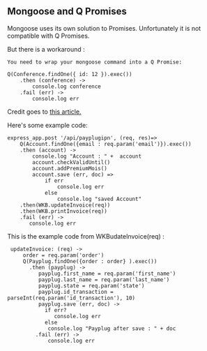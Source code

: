 ## Mongoose and Q Promises ##

Mongoose uses its own solution to Promises. Unfortunately it is not compatible with Q Promises.

But there is a workaround :

    You need to wrap your mongoose command into a Q Promise:

    Q(Conference.findOne({ id: 12 }).exec())
		.then (conference) ->
		    console.log conference
		.fail (err) ->
			console.log err
   


Credit goes to [this article.](http://blog.xebia.fr/2014/11/28/mongoose-les-promises-et-q/)

Here's some example code:

    express_app.post '/api/payplugipn', (req, res)=>
	    Q(Account.findOne({email : req.param('email')}).exec())
	    .then (account) ->
	        console.log "Account : " +  account
	        account.checkValidUntil()
	        account.addPremiumMois()
	        account.save (err, doc) =>
	            if err
	                console.log err
	            else
	                console.log "saved Account"
	    .then(WKB.updateInvoice(req))
	    .then(WKB.printInvoice(req))
	    .fail (err) ->
	       console.log err


This is the example code from WKBudateInvoice(req) :

  

     updateInvoice: (req) ->     
         order = req.param('order')            
         Q(Payplug.findOne({order : order} ).exec()) 
           .then (payplug) ->
              payplug.first_name = req.param('first_name')
              payplug.last_name = req.param('last_name')
              payplug.state = req.param('state')
              payplug.id_transaction = parseInt(req.param('id_transaction'), 10)
              payplug.save (err, doc) ->
                if err?
                   console.log err
                else
                 console.log "Payplug after save : " + doc
             .fail (err) ->
                 console.log err      